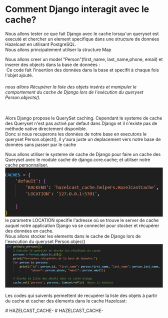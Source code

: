 <h1>Comment Django interagit avec le cache?</h1>

<p>Nous allons tester ce que fait Django avec le cache lorsqu'un queryset est executé et chercher un element specifique dans une structure de données Hazelcast en utilisant PostgreSQL.
<br>
Nous allons principalement utiliser la structure Map
<br>

</p>

<p>Nous allons creer un model "Person"(first_name, last_name,phone, email) et inserer des objects dans la base de données :
<br>

<img scr="capture/image2.png">
Ce code fait l'insertion des données dans la base et specifit à chaque fois l'objet ajouté.
<img scr="capture/image1.png"> 
<br>
<h6> nous allons Récupérer la liste des objets insérés et manipuler le comportement du cache de Django lors de l'exécution du queryset Person.objects(). </h6> 

 <br>
 Alors Django propose le QuerySet caching. Cependant le systeme de cache des Queryset n'est pas activé par defaut dans Django et il n'existe pas de méthode native directement disponible. <br>
 Donc si nous recuperons les données de notre base en executons le queryset Person.object(), il y'aura juste un deplacement vers notre base de données sans passer par le cache </p>

 <p>Nous allons utiliser le systeme de cache de Django pour faire un cache des Queryset avec le module cache de django.core.cache; et utiliser notre cache personnaliser.
<br>
 <img src="capture/image3.png">
 le parametre LOCATION specifie l'adresse où se trouve le server de cache auquel notre application Django va se connecter pour stocker et récupérer des données en cache.
 <br>
Nous allons stocker les elements dans le cache de Django lors de l'execution du queryset Person.objec()
<img src="capture/image4.png">

Les codes qui suivents permettent de recupérer la liste des objets à partir du cache et cacher des élements dans le cache Hazelcast:
  </p>#   H A Z E L C A S T _ C A C H E - 
 
 #   H A Z E L C A S T _ C A C H E - 
 
 